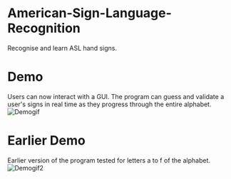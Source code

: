 # American-Sign-Language-Recognition
Recognise and learn ASL hand signs.

# Demo
Users can now interact with a GUI. The program can guess and validate a user's signs in real time as they progress through the entire alphabet.
![Demogif](https://github.com/Nam-H-Pham/American-Sign-Language-Recognition/blob/main/ASLDemo3.gif)

# Earlier Demo
Earlier version of the program tested for letters a to f of the alphabet.
![Demogif2](https://github.com/Nam-H-Pham/American-Sign-Language-Recognition/blob/main/ASLDemo%20(2).gif)
